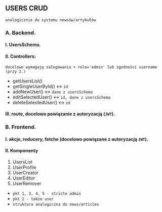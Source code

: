 ## USERS CRUD
`analogicznie do systemu newsów/artykułów`
### A. Backend.
#### I. UsersSchema.
#### II. Controllers: 
`docelowo wymagają zalogowania + role='admin' lub zgodności username (przy 2.)`

 - getUsersList()
 - getSingleUserById() <-> `id`
 - addNewUser() <-> `dane z usersSchema`
 - editSelectedUser() <-> `id, dane z usersSchema`
 - deleteSelectedUser() <-> `id`
#### III. route, docelowo powiązanie z autoryzacją (`JWT`).
### B. Frontend.
#### I. akcje, reducery, fetche (docelowo powiązane z autoryzacją `JWT`).
#### II. Komponenty
 1. UsersList
 2. UserProfile
 3. UserCreator
 4. UserEditor
 5. UserRemover

 - `pkt 1, 3, 4, 5 - stricte admin`
 - `pkt 2 - także user`
 - `struktura analogiczna do news/articles`